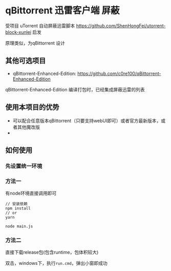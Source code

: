 # qBittorrent 迅雷客户端 屏蔽

受项目 uTorrent 自动屏蔽迅雷脚本 https://github.com/ShenHongFei/utorrent-block-xunlei 启发

原理类似，为qBittorrent 设计 

## 其他可选项目

 - qBittorrent-Enhanced-Edition: https://github.com/c0re100/qBittorrent-Enhanced-Edition

qBittorrent-Enhanced-Edition 编译打包时，已经集成屏蔽迅雷的列表

## 使用本项目的优势
 - 可以配合任意版本qBittorrent（只要支持webUI即可）或者官方最新版本，或者其他魔改版
 -     

## 如何使用

### 先设置统一环境

### 方法一

有node环境直接调用即可
```
// 安装依赖
npm install
// or 
yarn

node main.js
```

### 方法二

直接下载release包(包含runtime，包体积较大)

双击，windows下，执行`run.cmd`，弹出小窗即成功